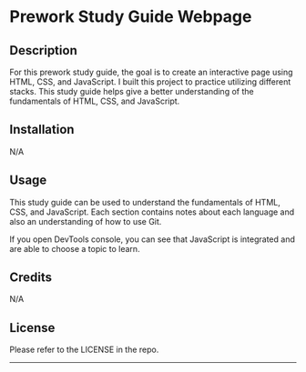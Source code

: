   # Prework Study Guide Webpage

## Description

For this prework study guide, the goal is to create an interactive page using HTML, CSS, and JavaScript. I built this project to practice utilizing different stacks. This study guide helps give a better understanding of the fundamentals of HTML, CSS, and JavaScript.


## Installation

N/A

## Usage

This study guide can be used to understand the fundamentals of HTML, CSS, and JavaScript. Each section contains notes about each language and also an understanding of how to use Git. 

If you open DevTools console, you can see that JavaScript is integrated and are able to choose a topic to learn.

## Credits

N/A

## License

Please refer to the LICENSE in the repo.

---